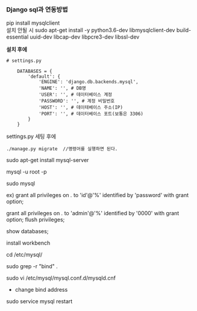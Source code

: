 ### Django sql과 연동방법

pip install mysqlclient  
설치 안될 시
sudo apt-get install -y python3.6-dev libmysqlclient-dev build-essential uuid-dev libcap-dev libpcre3-dev libssl-dev

**설치 후에**
```
# settings.py

    DATABASES = {
        'default': {
            'ENGINE': 'django.db.backends.mysql',
            'NAME': '', # DB명
            'USER': '', # 데이터베이스 계정
            'PASSWORD': '', # 계정 비밀번호
            'HOST': '', # 데이테베이스 주소(IP)
            'PORT': '', # 데이터베이스 포트(보통은 3306)
        }
    }

```
settings.py 세팅 후에

    ./manage.py migrate  //명령어를 실행하면 된다.

sudo apt-get install mysql-server

mysql -u root -p

sudo mysql

ex)
grant all privileges on *.* to 'id'@'%' identified by 'password' with grant option;

grant all privileges on *.* to 'admin'@'%' identified by '0000' with grant option;
flush privileges;

show databases;

install workbench

cd /etc/mysql/

sudo grep -r "bind" .

sudo vi /etc/mysql/mysql.conf.d/mysqld.cnf

- change bind address

sudo service mysql restart

<!--stackedit_data:
eyJoaXN0b3J5IjpbMjc4OTAyMjM1LDI3ODkwMjIzNSwtMzA1MT
QxMDk4LC02NzQ0NDMwMTYsODMwNzQ0Nzc5XX0=
-->